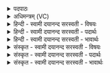 <details><summary>पदपाठः</summary>

नमः॑। कृ॒त्स्ना॒य॒तयेति॑ कृत्स्नऽआय॒तया॑। धाव॑ते। सत्व॑नाम्। पत॑ये। नमः॑। नमः॑। सह॑मानाय। नि॒व्या॒धिन॒ इति॑ निऽव्या॒धिने॑। आ॒व्या॒धिनी॑ना॒मित्याऽव्या॒धिनी॑नाम्। पत॑ये। नमः॑। नमः॑। नि॒ष॒ङ्गिणे॑। क॒कु॒भाय॑। स्ते॒नाना॑म्। पत॑ये। नमः॑। नमः॑। नि॒चे॒रव॒ इति॑ निऽचे॒रवे॑। प॒रि॒च॒रायेति॑ परिऽच॒राय॑। अर॑ण्यानाम्। पत॑ये। नमः॑। २०।
</details>

<details><summary>अधिमन्त्रम् (VC)</summary>

- रुद्रो देवता
- कुत्स ऋषिः
- अतिधृतिः
- षड्जः
</details>

<details><summary>हिन्दी - स्वामी दयानन्द सरस्वती  - विषयः</summary>

फिर उसी विषय को अगले मन्त्र में कहा है ॥
</details>

<details><summary>हिन्दी - स्वामी दयानन्द सरस्वती  - पदार्थः</summary>

पदार्थान्वयभाषाः -  मनुष्य लोग (कृत्स्नायतया) सम्पूर्ण प्राप्ति के अर्थ (धावते) इधर-उधर जाने-आनेवाले को (नमः) अन्न देवें (सत्वनाम्) प्राप्त पदार्थों की (पतये) रक्षा करने हारे का (नमः) सत्कार करें (सहमानाय) बलयुक्त और (निव्याधिने) शत्रुओं को निरन्तर ताड़ना देने हारे पुरुष को (नमः) अन्न देवें (आव्याधिनीनाम्) अच्छे प्रकार शत्रुओं की सेनाओं को मारने हारी अपनी सेनाओं के (पतये) रक्षक सेनापति का (नमः) आदर करें (निषङ्गिणे) बहुत से अच्छे बाण, तलवार, भुशुण्डी, शतघ्नी अर्थात् बन्दूक तोप और तोमर आदि शस्त्र जिस के हों उस को (नमः) अन्न देवें (निचेरवे) निरन्तर पुरुषार्थ के साथ विचरने तथा (परिचराय) धर्म, विद्या, माता, स्वामी और मित्रादि की सब प्रकार सेवा करनेवाले (ककुभाय) प्रसन्नमूर्ति पुरुष का (नमः) सत्कार करें (स्तेनानाम्) अन्याय से परधन लेने हारे प्राणियों को (पतये) जो दण्ड आदि से शुष्क करता हो उस को (नमः) वज्र से मारें (अरण्यानाम्) वन जङ्गलों के (पतये) रक्षक पुरुष को (नमः) अन्नादि पदार्थ देवें ॥२० ॥
</details>

<details><summary>हिन्दी - स्वामी दयानन्द सरस्वती  - भावार्थः</summary>

भावार्थभाषाः -  राजपुरुषों को चाहिये कि पुरुषार्थियों का उत्साह के लिये सत्कार, प्राणियों के ऊपर दया, अच्छी शिक्षित सेना को रखना, चोर आदि को दण्ड, सेवकों की रक्षा और वनों को नहीं काटना, इन सब को कर राज्य की वृद्धि करें ॥२० ॥
</details>

<details><summary>संस्कृत - स्वामी दयानन्द सरस्वती  - विषयः</summary>

पुनस्तमेव विषयमाह ॥
</details>

<details><summary>संस्कृत - स्वामी दयानन्द सरस्वती  - पदार्थः</summary>

पदार्थान्वयभाषाः -  मनुष्यः कृत्स्नायतया धावते नमः सत्वनां पतये नमः सहमानाय निव्याधिने नम आव्याधिनीनां पतये नमो निषङ्गिणे नमो निचेरवे परिचराय ककुभाय नमः स्तेनानां पतये नमोऽरण्यानां पतये नमो दद्युः कुर्युश्च ॥२० ॥
</details>

<details><summary>संस्कृत - स्वामी दयानन्द सरस्वती  - भावार्थः</summary>

भावार्थभाषाः -  राजपुरुषैः पुरुषार्थिनामुत्साहाय सत्कारः प्राणिनामुपरि दया सुशिक्षितसेनारक्षणं चौरादीनां ताडनं सेवकानां पालनं वनानामच्छेदनञ्च कृत्वा राज्यं वर्द्धनीयम् ॥२० ॥
</details>